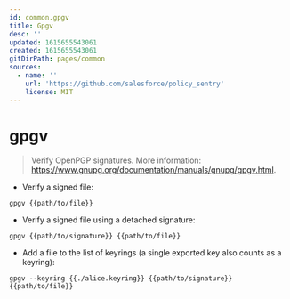 ```yaml
---
id: common.gpgv
title: Gpgv
desc: ''
updated: 1615655543061
created: 1615655543061
gitDirPath: pages/common
sources:
  - name: ''
    url: 'https://github.com/salesforce/policy_sentry'
    license: MIT
---
```

# gpgv

> Verify OpenPGP signatures.
> More information: <https://www.gnupg.org/documentation/manuals/gnupg/gpgv.html>.

- Verify a signed file:

`gpgv {{path/to/file}}`

- Verify a signed file using a detached signature:

`gpgv {{path/to/signature}} {{path/to/file}}`

- Add a file to the list of keyrings (a single exported key also counts as a keyring):

`gpgv --keyring {{./alice.keyring}} {{path/to/signature}} {{path/to/file}}`

